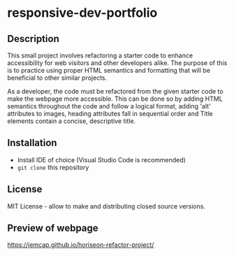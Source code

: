 # responsive-dev-portfolio

## Description

This small project involves refactoring a starter code to enhance accessibility for web visitors and other developers alike. The purpose of this is to practice using proper HTML semantics and formatting that will be beneficial to other similar projects. 

As a developer, the code must be refactored from the given starter code to make the webpage more accessible. This can be done so by adding HTML semantics throughout the code and follow a logical format, adding 'alt' attributes to images, heading attributes fall in sequential order and Title elements contain a concise, descriptive title.

## Installation 

* Install IDE of choice (Visual Studio Code is recommended)
* `git clone` this repository

## License 

MIT License - allow to make and distributing closed source versions.

## Preview of webpage

https://jemcap.github.io/horiseon-refactor-project/
